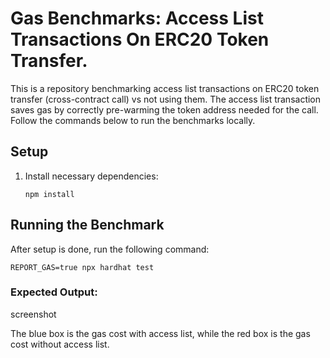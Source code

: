 # Gas Benchmarks: Access List Transactions On ERC20 Token Transfer.

This is a repository benchmarking access list transactions on ERC20 token transfer (cross-contract call) vs not using them. The access list transaction saves gas by correctly pre-warming the token address needed for the call. Follow the commands below to run the benchmarks locally.

## Setup
    
 1. Install necessary dependencies:

    ```shell
    npm install
    ```
## Running the Benchmark

After setup is done, run the following command:

```shell
REPORT_GAS=true npx hardhat test
```
### Expected Output:
screenshot


The blue box is the gas cost with access list, while the red box is the gas cost without access list.

